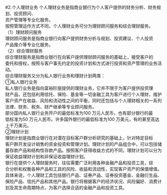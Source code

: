 #2.个人理财业务
个人理财业务是指商业银行为个人客户提供的财务分析、财务规划、投资顾问、<br />
    资产管理等专业化服务。<br />
    按照管理运作方式不同，个人理财业务可分为理财顾问服务和综合理财服务。<br />
    （1）理财顾问服务<br />
    理财顾问服务是指商业银行向客户提供财务分析与规划、投资建议、个人投资<br />
    产品推介等专业化服务。<br />
    （2）综合理财服务<br />
    综合理财服务是指商业银行在向客户提供理财顾问服务的基础上，接受客户的<br />
    委托和授权，按照与客户事先约定的投资计划和方式进行投资和资产管理的业务活<br />
    动。<br />
    综合理财服务又分为私人银行业务和理财计划两类：<br />
    ①私人银行业务<br />
    私人银行业务是指向富裕阶层提供的理财业务，它并不限于为客户提供投资理<br />
    财产品，还包括利用信托、保险、基金等一切金融工具为客户进行个人理财，维护<br />
    客户资产在收益、风险和流动性之间的平衡，同时还包括与个人理财相关的一系列<br />
    法律、财务、税务、财产继承等专业顾问服务。<br />
    部分国内私人银行业务开户的最低标准为100 万元人民币，也有部分银行的最<br />
    低标准为50 万元人民币。许多国外银行的最低标准为100 万美元，有的甚至高达<br />
    上千万美元。<br />
    ②理财计划<br />
    理财计划是指商业银行在对潜在目标客户群分析研究的基础上，针对特定目标<br />
    客户群开发设计销售的资金投资和管理计划。理财计划的产品组合中，可以包括储<br />
    蓄存款产品和结构性存款产品。按照客户获得收益方式的不同，理财计划可以分为<br />
    保证收益理财计划和非保证收益理财计划。<br />
    银行在提供个人理财服务时，往往需要广泛利用各种金融产品和投资工具，综<br />
    合分析和权衡各种产品和工具的风险、收益和流动性，实现客户资产的保值增值。<br />
    具体来说，个人理财工具包括银行产品、证券产品、证券投资基金、金融衍生品、<br />
    保险产品、信托产品和其他产品。银行将根据客户的经济状况、风险偏好、消费计<br />
  划及其生命周期特点，为客户选择合适的金融产品和投资工具。